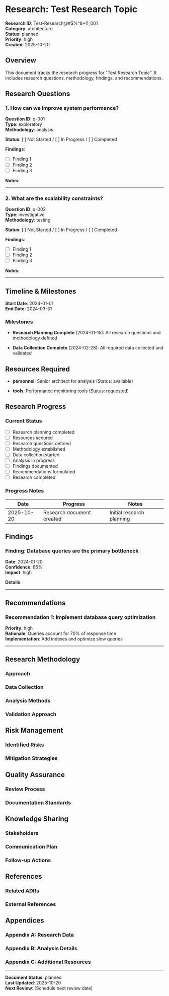 # Research: Test Research Topic

**Research ID**: Test-Research@#$%^&\*()\_001  
**Category**: architecture  
**Status**: planned  
**Priority**: high  
**Created**: 2025-10-20

## Overview

This document tracks the research progress for "Test Research Topic". It includes research questions, methodology, findings, and recommendations.

## Research Questions

### 1. How can we improve system performance?

**Question ID**: q-001  
**Type**: exploratory  
**Methodology**: analysis

**Status**: [ ] Not Started / [ ] In Progress / [ ] Completed

**Findings**:

- [ ] Finding 1
- [ ] Finding 2
- [ ] Finding 3

**Notes**:

<!-- Add research notes here -->

---

### 2. What are the scalability constraints?

**Question ID**: q-002  
**Type**: investigative  
**Methodology**: testing

**Status**: [ ] Not Started / [ ] In Progress / [ ] Completed

**Findings**:

- [ ] Finding 1
- [ ] Finding 2
- [ ] Finding 3

**Notes**:

<!-- Add research notes here -->

---

## Timeline & Milestones

**Start Date**: 2024-01-01  
**End Date**: 2024-03-31

### Milestones

- **Research Planning Complete** (2024-01-15): All research questions and methodology defined

- **Data Collection Complete** (2024-02-28): All required data collected and validated

## Resources Required

- **personnel**: Senior architect for analysis (Status: available)

- **tools**: Performance monitoring tools (Status: requested)

## Research Progress

### Current Status

- [ ] Research planning completed
- [ ] Resources secured
- [ ] Research questions defined
- [ ] Methodology established
- [ ] Data collection started
- [ ] Analysis in progress
- [ ] Findings documented
- [ ] Recommendations formulated
- [ ] Research completed

### Progress Notes

| Date       | Progress                  | Notes                     |
| ---------- | ------------------------- | ------------------------- |
| 2025-10-20 | Research document created | Initial research planning |

<!-- Add progress entries here -->

## Findings

### Finding: Database queries are the primary bottleneck

**Date**: 2024-01-20  
**Confidence**: 85%  
**Impact**: high

**Details**:

<!-- Add detailed finding information here -->

---

## Recommendations

### Recommendation 1: Implement database query optimization

**Priority**: high  
**Rationale**: Queries account for 70% of response time  
**Implementation**: Add indexes and optimize slow queries

---

## Research Methodology

### Approach

<!-- Document the research approach and methodology here -->

### Data Collection

<!-- Document data collection methods and sources -->

### Analysis Methods

<!-- Document analysis methods and tools -->

### Validation Approach

<!-- Document how findings will be validated -->

## Risk Management

### Identified Risks

<!-- Document potential risks to research success -->

### Mitigation Strategies

<!-- Document risk mitigation approaches -->

## Quality Assurance

### Review Process

<!-- Document peer review and validation process -->

### Documentation Standards

<!-- Document quality standards for research documentation -->

## Knowledge Sharing

### Stakeholders

<!-- List stakeholders who should be informed of findings -->

### Communication Plan

<!-- Document how findings will be communicated -->

### Follow-up Actions

<!-- Document planned follow-up actions based on research -->

## References

<!-- Add references to relevant ADRs, documentation, and external sources -->

### Related ADRs

<!-- Link to relevant Architectural Decision Records -->

### External References

<!-- Link to external research, documentation, and resources -->

## Appendices

### Appendix A: Research Data

<!-- Include raw research data and supporting materials -->

### Appendix B: Analysis Details

<!-- Include detailed analysis and calculations -->

### Appendix C: Additional Resources

<!-- Include additional supporting materials -->

---

**Document Status**: planned  
**Last Updated**: 2025-10-20  
**Next Review**: [Schedule next review date]

<!--
Research Document Guidelines:
1. Update progress regularly
2. Document all findings with evidence
3. Include confidence levels for findings
4. Link to relevant ADRs and documentation
5. Share findings with stakeholders
6. Archive completed research appropriately
-->
